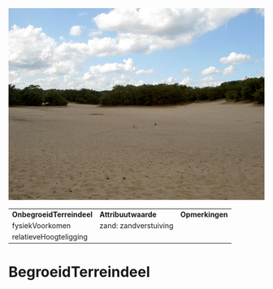 ![zandverstuiving.JPG](media/f378aec9f3479c39a8e4ab5f0ceaa94dc4324f92.jpg)

|                           |                       |                 |
|---------------------------|-----------------------|-----------------|
| **OnbegroeidTerreindeel** | **Attribuutwaarde**   | **Opmerkingen** |
| fysiekVoorkomen           | zand: zandverstuiving |                 |
| relatieveHoogteligging    |                       |                 |

# BegroeidTerreindeel
